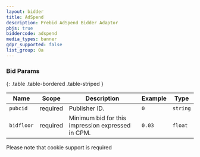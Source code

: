 ```yaml
---
layout: bidder
title: AdSpend
description: Prebid AdSpend Bidder Adaptor
pbjs: true
biddercode: adspend
media_types: banner
gdpr_supported: false
list_group: 0a
---
```



### Bid Params

{: .table .table-bordered .table-striped }

| Name          | Scope    | Description                                                                | Example                | Type            |
|---------------|----------|----------------------------------------------------------------------------|------------------------|-----------------|
| `pubcid`      | required | Publisher ID.                                                      		| `0`                    | `string`        |
| `bidfloor`	| required | Minimum bid for this impression expressed in CPM. 							| `0.03`                 | `float`         |

Please note that cookie support is required
